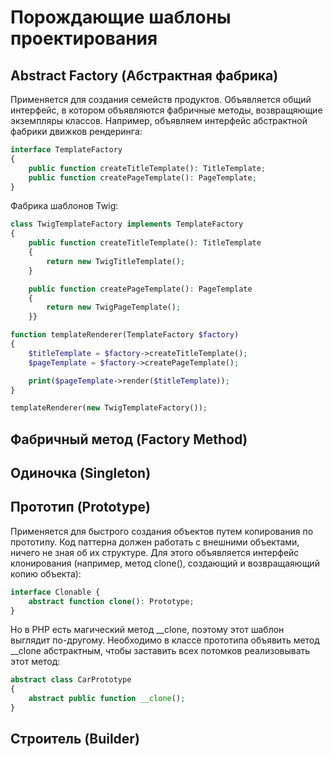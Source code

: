# Порождающие шаблоны проектирования

## Abstract Factory (Абстрактная фабрика)

Применяется для создания семейств продуктов. Объявляется общий интерфейс, в котором объявляются
фабричные методы, возвращяющие экземпляры классов. Например, объявляем интерфейс абстрактной
фабрики движков рендеринга: 

```php
interface TemplateFactory
{
    public function createTitleTemplate(): TitleTemplate;
    public function createPageTemplate(): PageTemplate;
}
```

Фабрика шаблонов Twig:
```php
class TwigTemplateFactory implements TemplateFactory
{
    public function createTitleTemplate(): TitleTemplate
    {
        return new TwigTitleTemplate();
    }

    public function createPageTemplate(): PageTemplate
    {
        return new TwigPageTemplate();
    }}
```

```php
function templateRenderer(TemplateFactory $factory)
{
    $titleTemplate = $factory->createTitleTemplate();
    $pageTemplate = $factory->createPageTemplate();

    print($pageTemplate->render($titleTemplate));
}
```

```php
templateRenderer(new TwigTemplateFactory());
```

## Фабричный метод (Factory Method)


## Одиночка (Singleton)


## Прототип (Prototype)

Применяется для быстрого создания объектов путем копирования по прототипу.
Код паттерна должен работать с внешними объектами, ничего не зная об их структуре.
Для этого объявляется интерфейс клонирования (например, метод clone(),
создающий и возвращаяющий копию объекта): 

```php
interface Clonable {
    abstract function clone(): Prototype;
}
```

Но в PHP есть магический метод __clone, поэтому этот шаблон выглядит по-другому.
Необходимо в классе прототипа объявить метод __clone абстрактным, чтобы заставить
всех потомков реализовывать этот метод:

```php
abstract class CarPrototype
{
    abstract public function __clone();
}
```
## Строитель (Builder)
